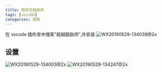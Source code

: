 ```yaml
---
title: 程序员鼓励师
tags: [vscode]
categories: 随笔
---
```

在 vscode 插件库中搜索"超越鼓励师",并安装
![WX20190529-134038@2x](https://i.loli.net/2019/05/29/5cee1b8311b3652124.png)
## 设置
![WX20190529-134003@2x](https://i.loli.net/2019/05/29/5cee1ba433e2d68631.png)
![WX20190529-134247@2x](https://i.loli.net/2019/05/29/5cee1bf0a218376862.png)